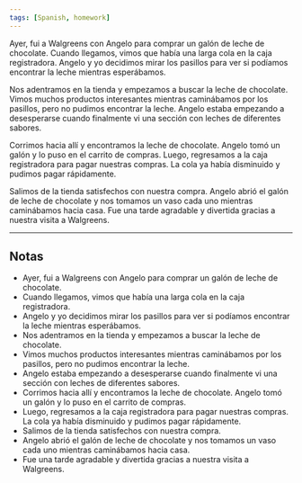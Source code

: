 ```yaml
---
tags: [Spanish, homework]
---
```

Ayer, fui a Walgreens con Angelo para comprar un galón de leche de chocolate. Cuando llegamos, vimos que había una larga cola en la caja registradora. Angelo y yo decidimos mirar los pasillos para ver si podíamos encontrar la leche mientras esperábamos.

Nos adentramos en la tienda y empezamos a buscar la leche de chocolate. Vimos muchos productos interesantes mientras caminábamos por los pasillos, pero no pudimos encontrar la leche. Angelo estaba empezando a desesperarse cuando finalmente vi una sección con leches de diferentes sabores.

Corrimos hacia allí y encontramos la leche de chocolate. Angelo tomó un galón y lo puso en el carrito de compras. Luego, regresamos a la caja registradora para pagar nuestras compras. La cola ya había disminuido y pudimos pagar rápidamente.

Salimos de la tienda satisfechos con nuestra compra. Angelo abrió el galón de leche de chocolate y nos tomamos un vaso cada uno mientras caminábamos hacia casa. Fue una tarde agradable y divertida gracias a nuestra visita a Walgreens.

---
## Notas

-   Ayer, fui a Walgreens con Angelo para comprar un galón de leche de chocolate.
-   Cuando llegamos, vimos que había una larga cola en la caja registradora.
-   Angelo y yo decidimos mirar los pasillos para ver si podíamos encontrar la leche mientras esperábamos.
-   Nos adentramos en la tienda y empezamos a buscar la leche de chocolate.
-   Vimos muchos productos interesantes mientras caminábamos por los pasillos, pero no pudimos encontrar la leche.
-   Angelo estaba empezando a desesperarse cuando finalmente vi una sección con leches de diferentes sabores.
-   Corrimos hacia allí y encontramos la leche de chocolate. Angelo tomó un galón y lo puso en el carrito de compras.
-   Luego, regresamos a la caja registradora para pagar nuestras compras. La cola ya había disminuido y pudimos pagar rápidamente.
-   Salimos de la tienda satisfechos con nuestra compra.
-   Angelo abrió el galón de leche de chocolate y nos tomamos un vaso cada uno mientras caminábamos hacia casa.
-   Fue una tarde agradable y divertida gracias a nuestra visita a Walgreens.